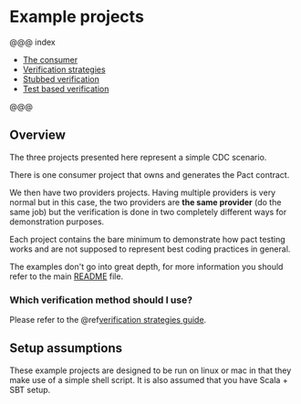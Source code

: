 # Example projects

@@@ index

* [The consumer](motivation.md)
* [Verification strategies](pact-vs-integration.md)
* [Stubbed verification](stubbed-verification.md)
* [Test based verification](stubbed-verification.md)

@@@

## Overview
The three projects presented here represent a simple CDC scenario.

There is one consumer project that owns and generates the Pact contract.

We then have two providers projects. Having multiple providers is very normal but in this case, the two providers are **the same provider** (do the same job) but the verification is done in two completely different ways for demonstration purposes.

Each project contains the bare minimum to demonstrate how pact testing works and are not supposed to represent best coding practices in general.

The examples don't go into great depth, for more information you should refer to the main [README](https://github.com/ITV/scala-pact/blob/master/README.md) file.

### Which verification method should I use?
Please refer to the @ref[verification strategies guide](../philosophy/verification-strategies.md).

## Setup assumptions
These example projects are designed to be run on linux or mac in that they make use of a simple shell script. It is also assumed that you have Scala + SBT setup.
